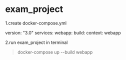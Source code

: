 # exam_project
1.create docker-compose.yml

version: "3.0"
services:
  webapp:
    build:
      context: webapp

2.run exam_project in terminal
> docker-compose up --build webapp
